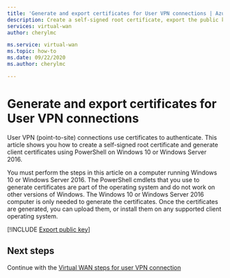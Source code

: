 ```yaml
---
title: 'Generate and export certificates for User VPN connections | Azure Virtual WAN'
description: Create a self-signed root certificate, export the public key, and generate client certificates using PowerShell on Windows 10 or Windows Server 2016.
services: virtual-wan
author: cherylmc

ms.service: virtual-wan
ms.topic: how-to
ms.date: 09/22/2020
ms.author: cherylmc

---
```

# Generate and export certificates for User VPN connections

User VPN (point-to-site) connections use certificates to authenticate. This article shows you how to create a self-signed root certificate and generate client certificates using PowerShell on Windows 10 or Windows Server 2016.

You must perform the steps in this article on a computer running Windows 10 or Windows Server 2016. The PowerShell cmdlets that you use to generate certificates are part of the operating system and do not work on other versions of Windows. The Windows 10 or Windows Server 2016 computer is only needed to generate the certificates. Once the certificates are generated, you can upload them, or install them on any supported client operating system.

[!INCLUDE [Export public key](../../includes/vpn-gateway-generate-export-certificates-include.md)]

## Next steps

Continue with the [Virtual WAN steps for user VPN connection](virtual-wan-about.md)
